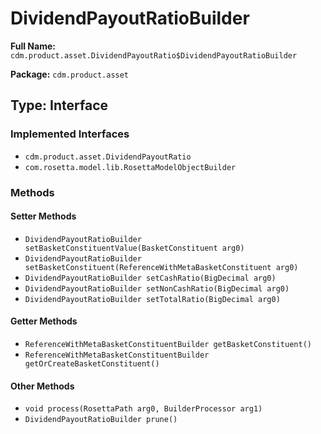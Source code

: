 # DividendPayoutRatioBuilder

**Full Name:** `cdm.product.asset.DividendPayoutRatio$DividendPayoutRatioBuilder`

**Package:** `cdm.product.asset`

## Type: Interface

### Implemented Interfaces

- `cdm.product.asset.DividendPayoutRatio`
- `com.rosetta.model.lib.RosettaModelObjectBuilder`

### Methods

#### Setter Methods

- `DividendPayoutRatioBuilder setBasketConstituentValue(BasketConstituent arg0)`
- `DividendPayoutRatioBuilder setBasketConstituent(ReferenceWithMetaBasketConstituent arg0)`
- `DividendPayoutRatioBuilder setCashRatio(BigDecimal arg0)`
- `DividendPayoutRatioBuilder setNonCashRatio(BigDecimal arg0)`
- `DividendPayoutRatioBuilder setTotalRatio(BigDecimal arg0)`

#### Getter Methods

- `ReferenceWithMetaBasketConstituentBuilder getBasketConstituent()`
- `ReferenceWithMetaBasketConstituentBuilder getOrCreateBasketConstituent()`

#### Other Methods

- `void process(RosettaPath arg0, BuilderProcessor arg1)`
- `DividendPayoutRatioBuilder prune()`


